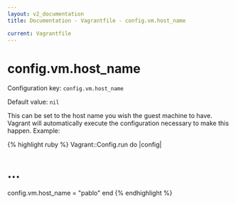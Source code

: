```yaml
---
layout: v2_documentation
title: Documentation - Vagrantfile - config.vm.host_name

current: Vagrantfile
---
```

# config.vm.host_name

Configuration key: `config.vm.host_name`

Default value: `nil`

This can be set to the host name you wish the guest machine to have.
Vagrant will automatically execute the configuration necessary to
make this happen. Example:

{% highlight ruby %}
Vagrant::Config.run do |config|
  # ...
  config.vm.host_name = "pablo"
end
{% endhighlight %}
